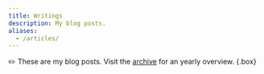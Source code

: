 ```yaml
---
title: Writings
description: My blog posts.
aliases:
  - /articles/
---
```


✏️ These are my blog posts. Visit the [archive](/writings/archive/) for an yearly overview.
{.box}
